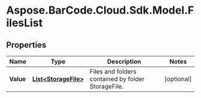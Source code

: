 # Aspose.BarCode.Cloud.Sdk.Model.FilesList

## Properties

Name | Type | Description | Notes
---- | ---- | ----------- | -----
**Value** | [**List&lt;StorageFile&gt;**](StorageFile.md) | Files and folders contained by folder StorageFile. | [optional]

